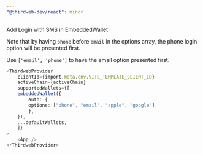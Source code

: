 ```yaml
---
"@thirdweb-dev/react": minor
---
```


Add Login with SMS in EmbeddedWallet

Note that by having `phone` before `email` in the options array, the phone login option will be presented first.

Use `['email', 'phone']` to have the email option presented first.

```ts
<ThirdwebProvider
    clientId={import.meta.env.VITE_TEMPLATE_CLIENT_ID}
    activeChain={activeChain}
    supportedWallets={[
    embeddedWallet({
        auth: {
        options: ["phone", "email", "apple", "google"],
        },
    }),
    ...defaultWallets,
    ]}
>
    <App />
</ThirdwebProvider>
```
